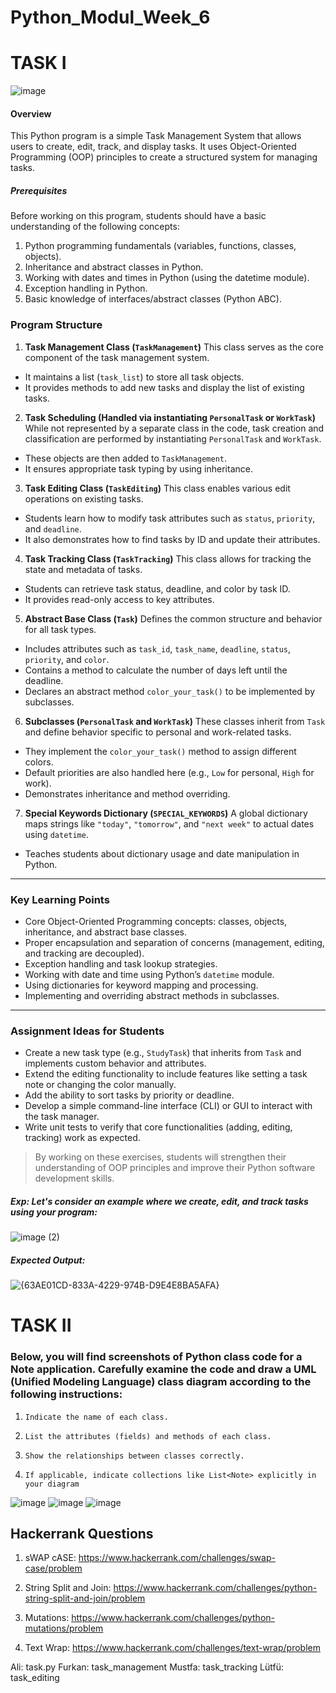 # Python_Modul_Week_6

# TASK I

![image](https://github.com/user-attachments/assets/0c278632-b9fc-4a53-9d84-e87b007abf02)




#### Overview
This Python program is a simple Task Management System that allows users to create, edit, track, and display tasks. It uses Object-Oriented Programming (OOP) principles to create a structured system for managing tasks.
##### Prerequisites
Before working on this program, students should have a basic understanding of the following concepts:
1. Python programming fundamentals (variables, functions, classes, objects).
2. Inheritance and abstract classes in Python.
3. Working with dates and times in Python (using the datetime module).
4. Exception handling in Python.
5. Basic knowledge of interfaces/abstract classes (Python ABC).
### Program Structure
1. **Task Management Class (`TaskManagement`)**
  This class serves as the core component of the task management system.
  - It maintains a list (`task_list`) to store all task objects.
  - It provides methods to add new tasks and display the list of existing tasks.
2. **Task Scheduling (Handled via instantiating `PersonalTask` or `WorkTask`)**
  While not represented by a separate class in the code, task creation and classification are performed by instantiating `PersonalTask` and `WorkTask`.
  - These objects are then added to `TaskManagement`.
  - It ensures appropriate task typing by using inheritance.
3. **Task Editing Class (`TaskEditing`)**
  This class enables various edit operations on existing tasks.
  - Students learn how to modify task attributes such as `status`, `priority`, and `deadline`.
  - It also demonstrates how to find tasks by ID and update their attributes.
4. **Task Tracking Class (`TaskTracking`)**
  This class allows for tracking the state and metadata of tasks.
  - Students can retrieve task status, deadline, and color by task ID.
  - It provides read-only access to key attributes.
5. **Abstract Base Class (`Task`)**
  Defines the common structure and behavior for all task types.
  - Includes attributes such as `task_id`, `task_name`, `deadline`, `status`, `priority`, and `color`.
  - Contains a method to calculate the number of days left until the deadline.
  - Declares an abstract method `color_your_task()` to be implemented by subclasses.
6. **Subclasses (`PersonalTask` and `WorkTask`)**
  These classes inherit from `Task` and define behavior specific to personal and work-related tasks.
  - They implement the `color_your_task()` method to assign different colors.
  - Default priorities are also handled here (e.g., `Low` for personal, `High` for work).
  - Demonstrates inheritance and method overriding.
7. **Special Keywords Dictionary (`SPECIAL_KEYWORDS`)**
  A global dictionary maps strings like `"today"`, `"tomorrow"`, and `"next week"` to actual dates using `datetime`.
  - Teaches students about dictionary usage and date manipulation in Python.
---
### Key Learning Points
- Core Object-Oriented Programming concepts: classes, objects, inheritance, and abstract base classes.
- Proper encapsulation and separation of concerns (management, editing, and tracking are decoupled).
- Exception handling and task lookup strategies.
- Working with date and time using Python’s `datetime` module.
- Using dictionaries for keyword mapping and processing.
- Implementing and overriding abstract methods in subclasses.
---
### Assignment Ideas for Students
- Create a new task type (e.g., `StudyTask`) that inherits from `Task` and implements custom behavior and attributes.
- Extend the editing functionality to include features like setting a task note or changing the color manually.
- Add the ability to sort tasks by priority or deadline.
- Develop a simple command-line interface (CLI) or GUI to interact with the task manager.
- Write unit tests to verify that core functionalities (adding, editing, tracking) work as expected.
> By working on these exercises, students will strengthen their understanding of OOP principles and improve their Python software development skills.

##### Exp: Let's consider an example where we create, edit, and track tasks using your program:
![image (2)](https://github.com/user-attachments/assets/7b70b1c1-3e67-4bf6-9629-e4badab118d3)


##### Expected Output:
![{63AE01CD-833A-4229-974B-D9E4E8BA5AFA}](https://github.com/user-attachments/assets/74bcc5db-cc04-4c99-8ca1-c9996d03c5fe)


# TASK II

### Below, you will find screenshots of Python class code for a Note application. Carefully examine the code and draw a UML (Unified Modeling Language) class diagram according to the following instructions:
1.     Indicate the name of each class.
2.     List the attributes (fields) and methods of each class.
3.     Show the relationships between classes correctly.
4.     If applicable, indicate collections like List<Note> explicitly in your diagram

![image](https://github.com/user-attachments/assets/2bfeab3b-8d1e-4430-9019-c5501c99f758)
![image](https://github.com/user-attachments/assets/3e019171-9b4b-48d0-8bfb-93caf4dd173d)
![image](https://github.com/user-attachments/assets/12635427-2e96-4c2a-8137-2dee113a1058)



## Hackerrank Questions

1. sWAP cASE: https://www.hackerrank.com/challenges/swap-case/problem

2. String Split and Join: https://www.hackerrank.com/challenges/python-string-split-and-join/problem

3. Mutations: https://www.hackerrank.com/challenges/python-mutations/problem

4. Text Wrap: https://www.hackerrank.com/challenges/text-wrap/problem


Ali: task.py
Furkan: task_management
Mustfa: task_tracking
Lütfü: task_editing